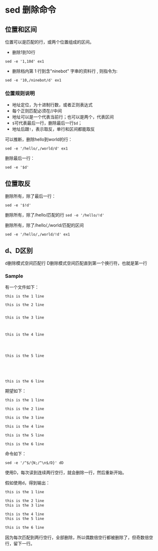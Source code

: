 # sed 删除命令

## 位置和区间

位置可以是匹配的行，或两个位置组成的区间。

- 删除1到10行

`sed -e '1,10d' ex1`

- 删除档内第 1 行到含"ninebot" 字串的资料行 , 则指令为:

`sed -e '10,/ninebot/d' ex1`

### 位置规则说明

- 地址定位，为十进制行数，或者正则表达式
- 每个正则匹配必须在//中间
- 地址可以是一个代表当前行；也可以是两个，代表区间
- `$`可代表最后一行，删除最后一行`$d`；
- 地址后跟`!`，表示取反，单行和区间都能取反

可以推断，删除hello到world的行：

`sed -e '/hello/,/world/d' ex1`

删除最后一行：

`sed -e '$d'`

## 位置取反

删除所有，除了最后一行：

`sed -e '$!d'`

删除所有，除了/hello/匹配的行
`sed -e '/hello/!d'`

删除所有，除了/hello/,/world/匹配的区间

`sed -e '/hello/,/world/!d' ex1`

## d、D区别

d删除模式空间匹配行
D删除模式空间匹配直到第一个换行符，也就是第一行

### Sample

有一个文件如下：

```shell
this is the 1 line

this is the 2 line


this is the 3 line



this is the 4 line




this is the 5 line





this is the 6 line
```

期望如下：

```Bash
this is the 1 line

this is the 2 line

this is the 3 line

this is the 4 line

this is the 5 line

this is the 6 line
```

命令如下：

`sed -e '/^$/{N;/^\n$/D}' dD`

使用D，每次读到连续两行空行，就会删除一行，然后重新开始。

假如使用d，得到输出：

```Bash
this is the 1 line

this is the 2 line
this is the 3 line

this is the 4 line
this is the 5 line

this is the 6 line
```

因为每次匹配到两行空行，全部删除，所以偶数倍空行都被删除了，但奇数倍空行，留下一行。
